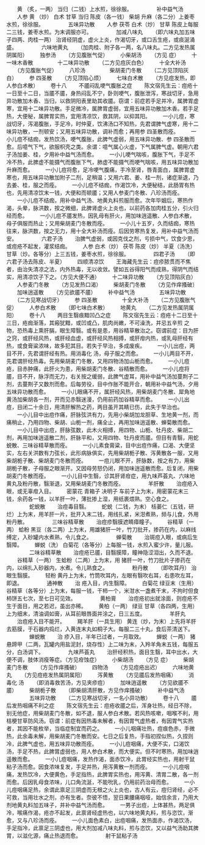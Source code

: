 <!-- { "loadSidebar": true } -->
　　黄 （炙，一两） 当归（二钱）上水煎，徐徐服。
　　
　　补中益气汤
　　人参 黄 （炒） 白术 甘草 当归 陈皮（各一钱） 柴胡 升麻（各二分）上姜枣水煎，徐徐服。
　　
　　五味异功散
　　人参 茯苓 白术（炒） 甘草 陈皮上每服二三钱，姜枣水煎。为末调服亦可。
　　
　　加减八味丸
　　（即六味丸加五味子四两、肉桂一两） 治肾经阴虚，虚火上炎，作渴切牙，或口舌生疮，或痰涎涌盛。
　　
　　六味地黄丸
　　（加肉桂、附子各一两，名八味丸。二方见发热属阴属阳）
　　独参汤
　　（方见腹胀气促）
　　小柴胡汤
　　（方见 症）
　　十一味木香散
　　
　　十二味异功散
　　（二方见痘灰白色）
　　十全大补汤
　　（方见腹胀气促）
　　八珍汤
　　
　　柴胡麦门冬散
　　（二方见顶陷灰白）
　　参 四圣散
　　（方见顶陷心烦）
　　七味白术散
　　（方见痘发热，即人参白术散）
　　卷十八
　　不靥闷乱哽气腹胀之症
　　陈文宿先生云：痘疮十一日至十二日，当靥不靥，身热闷乱不宁，卧则哽气，腹胀泄泻，寒战切牙，急用异功散加木香、当归，以救阴阳表里助其收靥。窃谓：前症若手足并冷，属脾胃虚寒，宜用十二味异功散。手足微冷，属脾胃虚弱，宜用五味异功散加木香。若手足热，大便秘，属脾胃实热，宜用清凉饮，救其阴，以抑其阳。
　　一小儿痘，寒战切牙，泻渴腹胀，手足冷，时仲夏，饮沸汤口不知热，先君谓脾气虚寒，用十二味异功散，一剂顿安；又用五味异功散，调补而愈；再用参 四圣散而痊。
　　一小儿痘不结痂，发热饮汤，哽气腹胀，此脾气虚弱，用五味异功散、参 四圣散而愈。后噫气下气，欲服枳壳之类。余谓：噫气属心火虚，下气属脾气虚。朝用六君子汤加姜、桂，夕用补中益气汤而愈。
　　一小儿哽气喘咳，腹胀下气，手足不冷不热，此脾虚不能摄气而腹胀下气，肺虚不能摄气而哽气喘咳，用五味异功散加升麻而愈。
　　一小儿痘将愈，足冷哽气腹痛，手冷至肾，唇青面白，属脾胃虚寒也，用五味异功散加附子二剂，足稍温；又用六君、姜、桂一剂，诸症渐退，乃去姜、桂，服之而痊。
　　一小儿痘不结痂，作渴饮冷，大便秘结，此肠胃有热也，先用清凉饮末一钱，大便和而顿靥；又用人参麦门冬散、八珍汤而痊。
　　一小儿痘不结痂，用补中益气汤、地黄丸料煎服而愈。次年毕姻后，寒热作渴，头晕，脉洪数，按之微细，此脾肾虚火上炎也，以前药各加肉桂五分，引火归经而愈。
　　一小儿痘不靥发热，因乳母有肝火，用加味逍遥散、人参白术散，母子俱服而热止；又用柴胡麦门冬散而痊。
　　一小儿十五岁，久而结痂，寒热往来，脉洪数，按之无力，用十全大补汤而痊。后因劳寒热复发，用补中益气汤而安。
　　
　　六君子汤
　　治脾气虚弱，或因克伐之剂，亏损中气，饮食少思，或痘疮不起发，灌浆结痂。
　　人参 白术（炒） 茯苓 陈皮（炒） 半夏（汤洗） 甘草（炒。各等分）上三五钱，姜枣水煎，徐徐服。
　　
　　四君子汤
　　（即六君子汤去陈皮、半夏）
　　四顺清凉饮
　　王海藏先生云：痘疹脓贯而不焦者，由治失清凉之法，内外热毒，无以收敛。譬如五谷得阳气而成熟，得阴气而结实，用清凉饮子下之。（方见大便不通）
　　十二味异功散
　　（方见顶陷灰白）
　　人参麦门冬散
　　（方见发热口渴）
　　柴胡麦门冬散
　　（方见作痒搔破）
　　加味逍遥散
　　（方见欲靥不靥）
　　补中益气汤
　　
　　五味异功散
　　（二方见寒战切牙）
　　参 四圣散
　　
　　十全大补汤
　　（二方见腹胀气促）
　　人参白术散
　　（即七味白术散）
　　地黄丸
　　（二方见发热属阴属阳）
　　卷十八
　　两目生翳痕黯凹凸之症
　　陈文宿先生云：痘疮十二日至十三日，疮痂渐落，其瘢犹黯，或凹或凸，肌肉尚嫩，不可澡洗，并忌五辛煎 之物，恐热毒上熏肝膈，眼生障翳。或有是患，用谷精草散治之。窃谓前症：目为肝之窍，或肝经风热，或肝经血虚，或肝经风热相搏，或肝疳内热，或乳母肝经有热，或食膏粱浓味，故多犯其目。若失于早治，多成废疾。
　　一小儿出痘，两目不开，先君谓肝经有热。用消毒化 汤，母子服之而愈。
　　一小儿两目不开，先君谓肝经热毒。先用柴胡麦门冬散，又用四物汤加山栀而愈。
　　一小儿痘疮，目赤肿痛，此肝火为患，用柴胡麦门冬散、谷精散而愈。
　　一小儿痘将靥，目不开，脉浮而无力，右关按之缓弱，此脾气虚耳，用补中益气汤加蔓荆子二剂，去蔓荆子又数剂而愈。后每劳役，目中作胀不能开合，朝用补中益气汤，夕用五味异功散而愈。
　　一小儿眼痛不开，属肝经风热，用柴胡麦门冬散、犀角地黄汤加柴胡各一剂，开而见赤翳迷漫，仍用前药加谷精草而愈。
　　一小儿出痘，目闭二十余日，用清肝解热之药，两目虽开其睛已伤，此失于早治也。
　　一小儿目中出痘作痛，肝脉弦洪有力，先用小柴胡加龙胆草、生地黄一剂，而痛稍止，乃用四物、柴胡、山栀一剂，痛全止，再用加味逍遥散、蝉菊散而愈。
　　一小儿目中出痘，肝脉弦数，此木火相搏，用四物、山栀、牡丹皮、柴胡二剂，再用加味逍遥散二剂，肝脉平和，又用四物、牡丹皮而靥。但目有青翳，用蛇蜕散、三味谷精草散而痊。
　　一小儿素食膏粱，目中出痘作痛，口渴、大便坚实，左右关洪数有力弦长，此形病脉俱实，先用柴胡栀子散、泻黄散各一服，又用柴胡栀子散、柴胡麦门冬散而痊。
　　一痘儿眼不开，肝脉数，按之有力，用柴胡栀子散，子母服之眼渐开。又因母劳怒仍闭，用加味逍遥散而愈。后复闭，用柴胡麦门冬散而痊。
　　一小儿目中生翳，诊其肝肾疳症，用九味芦荟丸、六味地黄丸及粉丹散，翳渐退，又用柴胡麦门冬散而痊。
　　
　　羊肝散
　　治痘疮入眼，或无辜疳入目。
　　密蒙花 青箱子 决明子 车前子上为末，用密蒙花末三钱，余药各一钱，以羊肝一叶，薄批掺上湿，用纸裹煨熟。空心食之。
　　
　　蛇蜕散
　　治痘毒目翳。
　　蛇蜕（二钱，为末） 栝蒌仁（五钱，研烂）上为末，用羊肝一片，批开入末二钱，用线扎紧，米泔煮熟，频与儿食，外用粉丹散。
　　
　　三味谷精草散
　　治痘疹翳膜遮睛瘴瞳子。
　　谷精草（一两） 蛤粉 黑豆（各二两）上为末，用雄猪肝一叶，竹刀批开，掺药在内，以麻线缚定，入砂罐内水煮熟，令儿食之。
　　
　　蝉菊散
　　治斑痘入眼，或病后生翳障。
　　蝉蜕（洗） 白菊花（各等分）上每服一钱，水煎入蜜少许，量儿服。
　　
　　二味谷精草散
　　治痘疮已靥，目翳膜障，瞳神隐涩泪出，久而不退。
　　谷精草（一两） 生蛤粉（二两）上为末，用 猪肝一叶，竹刀批片子掺药在内，以绵扎入砂器内，水煮。令儿熟食之。
　　
　　粉丹散
　　（即吹耳丹） 治眼生翳膜。
　　轻粉 黄丹上为末，竹筒吹耳内，左眼有翳吹右耳，右患吹左耳，即退。
　　
　　通神散
　　治 疮入目，内生翳障。
　　白菊花 绿豆末（生用） 谷精草（各等分）上为末，每服一钱，干柿一个，米泔水一盏煮干末，不拘时但食柿饼五七次，至七日可见效。
　　
　　黄柏膏
　　治痘疮初出就涂面，则痘疮不生于面目，用之若迟，虽出亦稀。
　　黄柏（一两） 绿豆 甘草（各四两，生用）上为细末，清油调如膏，从耳前眼唇面并涂之，日三五度。
　　
　　羊肝丸
　　治痘疮入目不能开。
　　羯羊肝（一具生用） 黄连（炒，为末）上先将羊肝去筋膜，于石器内捣烂，入黄连末丸如桐子大。每服二三十丸，食后茶清送下。
　　
　　蝉蜕散
　　治 疹入目，半年已过者，一月取效。
　　蝉蜕（一两） 猪悬蹄甲（二两，瓦罐内用盐泥封，烧存性）上二味为末，入羚羊角末五钱，每服五分，白汤调下。
　　
　　九味芦荟丸
　　治肝经积热，面目生翳，耳中出水，大便不调，肢体消瘦等症。（方见疳蚀症）
　　小柴胡汤
　　（方见 症）
　　柴胡麦门冬散
　　（方见作痒搔破）
　　四物汤
　　（方见痘疮出迟）
　　六味地黄丸
　　（方见痘疮发热属阴属阳）
　　泻黄散
　　（方见靥后发热咽痛）
　　消毒化 汤
　　（即消毒救苦汤，方见夹疹痘）
　　加味逍遥散
　　（方见欲靥不靥）
　　柴胡栀子散
　　（即柴胡清肝散，方见作痒搔破）
　　补中益气汤
　　
　　五味异功散
　　（二方见寒战切牙，一名小异功散）
　　卷十八
　　靥后发热咽痛不利之症
　　陈文宿先生云：痘疮收靥之后，浑身壮热，经日不除，别无他症，用柴胡麦门冬散，如不退，服人参白术散。若风热咳嗽，咽喉不利，用桔梗甘草防风汤。窃谓：前症有因热毒未解者，有因胃气虚热者，有因胃气实热者，其因不能枚举，当临症制宜而药之。
　　一小儿咽痛壮热，痘痕色赤，手微热，此余毒未解，用柴胡麦门冬散而安。七日之后复热，手指初捏似热，久捏则冷，此脾气虚也，用五味异功散而痊。
　　一小儿痘咽痛，大便不实，口渴饮汤，手足不热，此脾胃虚弱也，用人参白术散，而大便实。但不时寒热，用加味逍遥散而愈。
　　一小儿痘咽痛，发热作渴，面赤饮冷，此胃经实热也，用射干鼠粘子汤而愈。因食浓味复发，手足并热，用泻黄散一剂而痊。
　　一小儿痘咽痛，发热饮冷，大便黄色，手足指热，此脾胃实热也，用泻黄、清胃二散，各一剂而愈。后因乳母食浓味，儿口角流涎，不能吮乳，仍用前药治母而愈。
　　一小儿痘咽痛足热，余谓此禀足三阴虚而无根之火上炎也，古人有云，痘归肾经，必不可救，当用壮水之剂，亦有生者。奈彼不悟，翌日果腰痛咽哑，始信余言，乃用大剂地黄丸料加五味子，并补中益气汤而愈。
　　一男子出痘，上体甚热，两足俱冷，喉痛作渴，疮亦不起发，此禀肾经虚热也，以六味地黄丸料，煎与恣饮，渐愈，又与八珍汤而痊。
　　一小儿面色素白，出痘咽痛，发热面赤，作渴饮汤，手足指冷，此禀足三阴虚也，用大剂加减八味丸料，煎与恣饮，又以益气汤助其脾胃，以滋化源，痛止热退而愈。
　　
　　射干鼠粘子汤
